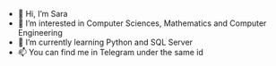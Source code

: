 - 👋 Hi, I’m Sara
- 👀 I’m interested in Computer Sciences, Mathematics and Computer Engineering
- 🌱 I’m currently learning Python and SQL Server 
- 📫 You can find me in Telegram under the same id 
<!---
sara42lee/sara42lee is a ✨ special ✨ repository because its `README.md` (this file) appears on your GitHub profile.
You can click the Preview link to take a look at your changes.
--->
